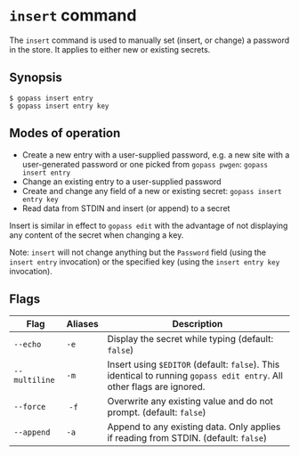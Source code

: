 # `insert` command

The `insert` command is used to manually set (insert, or change) a password in the store. It applies to either new or existing secrets.

## Synopsis

```
$ gopass insert entry
$ gopass insert entry key
```

## Modes of operation

* Create a new entry with a user-supplied password, e.g. a new site with a user-generated password or one picked from `gopass pwgen`: `gopass insert entry`
* Change an existing entry to a user-supplied password
* Create and change any field of a new or existing secret: `gopass insert entry key`
* Read data from STDIN and insert (or append) to a secret

Insert is similar in effect to `gopass edit` with the advantage of not displaying any content of the secret when changing a key.

Note: `insert` will not change anything but the `Password` field (using the `insert entry` invocation) or the specified key (using the `insert entry key` invocation).

## Flags

Flag | Aliases | Description
---- | ------- | -----------
`--echo` | `-e` | Display the secret while typing (default: `false`)
`--multiline` | `-m` | Insert using `$EDITOR` (default: `false`). This identical to running `gopass edit entry`. All other flags are ignored.
`--force` | `-f` | Overwrite any existing value and do not prompt. (default: `false`)
`--append` | `-a` | Append to any existing data. Only applies if reading from STDIN. (default: `false`)
